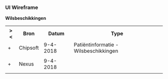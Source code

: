 ### UI Wireframe
<b>Wilsbeschikkingen</b>
<table class="grid">
<tbody>
<tr><th>&gt;&lt;</th>
<th>Bron</th>
<th>Datum</th>
<th>Type</th>
</tr>
<tr><td>+</td>
<td>Chipsoft</td>
<td>9-4-2018</td>
<td>Patiëntinformatie - Wilsbeschikkingen</td>
</tr><tr><td></td><td colspan=3>
</td></tr>
<tr><td>+</td>
<td>Nexus</td>
<td>9-4-2018</td>
<td></td>
</tr><tr><td></td><td colspan=3>
</td></tr>
</tbody>
</table>